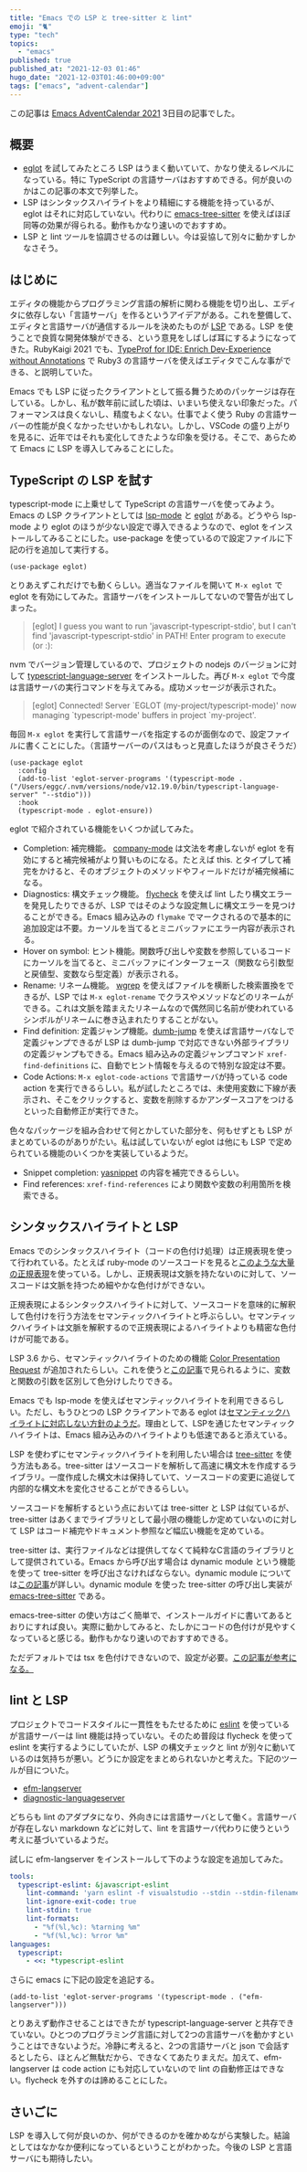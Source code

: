 ```yaml
---
title: "Emacs での LSP と tree-sitter と lint"
emoji: "🐈"
type: "tech"
topics:
  - "emacs"
published: true
published_at: "2021-12-03 01:46"
hugo_date: "2021-12-03T01:46:00+09:00"
tags: ["emacs", "advent-calendar"]
---
```


この記事は [Emacs AdventCalendar 2021](https://qiita.com/advent-calendar/2021/emacs) 3日目の記事でした。

## 概要

-   [eglot](https://github.com/joaotavora/eglot) を試してみたところ LSP はうまく動いていて、かなり使えるレベルになっている。特に TypeScript の言語サーバはおすすめできる。何が良いのかはこの記事の本文で列挙した。
-   LSP はシンタックスハイライトをより精細にする機能を持っているが、eglot はそれに対応していない。代わりに [emacs-tree-sitter](https://emacs-tree-sitter.github.io/) を使えばほぼ同等の効果が得られる。動作もかなり速いのでおすすめ。
-   LSP と lint ツールを協調させるのは難しい。今は妥協して別々に動かすしかなさそう。


## はじめに

エディタの機能からプログラミング言語の解析に関わる機能を切り出し、エディタに依存しない「言語サーバ」を作るというアイデアがある。これを整備して、エディタと言語サーバが通信するルールを決めたものが [LSP](https://docs.microsoft.com/ja-jp/visualstudio/extensibility/language-server-protocol?view=vs-2022) である。LSP を使うことで良質な開発体験ができる、という意見をしばしば耳にするようになってきた。RubyKaigi 2021 でも、[TypeProf for IDE: Enrich Dev-Experience without Annotations](https://rubykaigi.org/2021-takeout/presentations/mametter.html) で Ruby3 の言語サーバを使えばエディタでこんな事ができる、と説明していた。

Emacs でも LSP に従ったクライアントとして振る舞うためのパッケージは存在している。しかし、私が数年前に試した頃は、いまいち使えない印象だった。パフォーマンスは良くないし、精度もよくない。仕事でよく使う Ruby の言語サーバーの性能が良くなかったせいかもしれない。しかし、VSCode の盛り上がりを見るに、近年ではそれも変化してきたような印象を受ける。そこで、あらためて Emacs に LSP を導入してみることにした。


## TypeScript の LSP を試す

typescript-mode に上乗せして TypeScript の言語サーバを使ってみよう。Emacs の LSP クライアントとしては [lsp-mode](https://github.com/emacs-lsp/lsp-mode) と [eglot](https://github.com/joaotavora/eglot) がある。どうやら lsp-mode より eglot のほうが少ない設定で導入できるようなので、eglot をインストールしてみることにした。use-package を使っているので設定ファイルに下記の行を追加して実行する。

```elisp
(use-package eglot)
```

とりあえずこれだけでも動くらしい。適当なファイルを開いて `M-x eglot` で eglot を有効にしてみた。言語サーバをインストールしてないので警告が出てしまった。

> [eglot] I guess you want to run 'javascript-typescript-stdio', but I can't find 'javascript-typescript-stdio' in PATH! Enter program to execute (or <host>:<port>):

nvm でバージョン管理しているので、プロジェクトの nodejs のバージョンに対して [typescript-language-server](https://github.com/typescript-language-server/typescript-language-server) をインストールした。再び `M-x eglot` で今度は言語サーバの実行コマンドを与えてみる。成功メッセージが表示された。

> [eglot] Connected! Server \`EGLOT (my-project/typescript-mode)' now managing \`typescript-mode' buffers in project \`my-project'.

毎回 `M-x eglot` を実行して言語サーバを指定するのが面倒なので、設定ファイルに書くことにした。（言語サーバーのパスはもっと見直したほうが良さそうだ）

```elisp
(use-package eglot
  :config
  (add-to-list 'eglot-server-programs '(typescript-mode . ("/Users/eggc/.nvm/versions/node/v12.19.0/bin/typescript-language-server" "--stdio")))
  :hook
  (typescript-mode . eglot-ensure))
```

eglot で紹介されている機能をいくつか試してみた。

-   Completion: 補完機能。 [company-mode](https://github.com/company-mode/company-mode) は文法を考慮しないが eglot を有効にすると補完候補がより賢いものになる。たとえば this. とタイプして補完をかけると、そのオブジェクトのメソッドやフィールドだけが補完候補になる。
-   Diagnostics: 構文チェック機能。 [flycheck](https://www.flycheck.org/en/latest/) を使えば lint したり構文エラーを発見したりできるが、LSP ではそのような設定無しに構文エラーを見つけることができる。Emacs 組み込みの `flymake` でマークされるので基本的に追加設定は不要。カーソルを当てるとミニバッファにエラー内容が表示される。
-   Hover on symbol: ヒント機能。関数呼び出しや変数を参照しているコードにカーソルを当てると、ミニバッファにインターフェース（関数なら引数型と戻値型、変数なら型定義）が表示される。
-   Rename: リネーム機能。 [wgrep](https://github.com/mhayashi1120/Emacs-wgrep) を使えばファイルを横断した検索置換をできるが、LSP では `M-x eglot-rename` でクラスやメソッドなどのリネームができる。これは文脈を踏まえたリネームなので偶然同じ名前が使われているシンボルがリネームに巻き込まれたりすることがない。
-   Find definition: 定義ジャンプ機能。[dumb-jump](https://github.com/jacktasia/dumb-jump) を使えば言語サーバなしで定義ジャンプできるが LSP は dumb-jump で対応できない外部ライブラリの定義ジャンプもできる。Emacs 組み込みの定義ジャンプコマンド `xref-find-definitions` に、自動でヒント情報を与えるので特別な設定は不要。
-   Code Actions: `M-x eglot-code-actions` で言語サーバが持っている code action を実行できるらしい。私が試したところでは、未使用変数に下線が表示され、そこをクリックすると、変数を削除するかアンダースコアをつけるといった自動修正が実行できた。

色々なパッケージを組み合わせて何とかしていた部分を、何もせずとも LSP がまとめているのがありがたい。私は試していないが eglot は他にも LSP で定められている機能のいくつかを実装しているようだ。

-   Snippet completion: [yasnippet](http://elpa.gnu.org/packages/yasnippet.html) の内容を補完できるらしい。
-   Find references: `xref-find-references` により関数や変数の利用箇所を検索できる。


## シンタックスハイライトと LSP

Emacs でのシンタックスハイライト（コードの色付け処理）は正規表現を使って行われている。たとえば ruby-mode のソースコードを見ると[このような大量の正規表現](https://github.com/emacs-mirror/emacs/blob/698e044a253e9d0e4ec2c74b0b9648f139f2192b/lisp/progmodes/ruby-mode.el#L42-L135)を使っている。しかし、正規表現は文脈を持たないのに対して、ソースコードは文脈を持つため細やかな色付けができない。

正規表現によるシンタックスハイライトに対して、ソースコードを意味的に解釈して色付けを行う方法をセマンティックハイライトと呼ぶらしい。セマンティックハイライトは文脈を解釈するので正規表現によるハイライトよりも精密な色付けが可能である。

LSP 3.6 から、セマンティックハイライトのための機能 [Color Presentation Request](https://microsoft.github.io/language-server-protocol/specification#textDocument_colorPresentation) が追加されたらしい。これを使うと[この記事](https://code.visualstudio.com/api/language-extensions/semantic-highlight-guide)で見られるように、変数と関数の引数を区別して色分けしたりできる。

Emacs でも lsp-mode を使えばセマンティックハイライトを利用できるらしい。ただし、もうひとつの LSP クライアントである eglot は[セマンティックハイライトに対応しない方針のようだ](https://github.com/joaotavora/eglot/issues/615)。理由として、LSPを通じたセマンティックハイライトは、Emacs 組み込みのハイライトよりも低速であると添えている。

LSP を使わずにセマンティックハイライトを利用したい場合は [tree-sitter](https://tree-sitter.github.io/tree-sitter/) を使う方法もある。tree-sitter はソースコードを解析して高速に構文木を作成するライブラリ。一度作成した構文木は保持していて、ソースコードの変更に追従して内部的な構文木を変化させることができるらしい。

ソースコードを解析するという点においては tree-sitter と LSP は似ているが、tree-sitter はあくまでライブラリとして最小限の機能しか定めていないのに対して LSP はコード補完やドキュメント参照など幅広い機能を定めている。

tree-sitter は、実行ファイルなどは提供してなくて純粋なC言語のライブラリとして提供されている。Emacs から呼び出す場合は dynamic module という機能を使って tree-sitter を呼び出さなければならない。dynamic module については[この記事](https://qiita.com/trueroad/items/b87f0dffb658b328831c)が詳しい。dynamic module を使った tree-sitter の呼び出し実装が [emacs-tree-sitter](https://emacs-tree-sitter.github.io/) である。

emacs-tree-sitter の使い方はごく簡単で、インストールガイドに書いてあるとおりにすれば良い。実際に動かしてみると、たしかにコードの色付けが見やすくなっていると感じる。動作もかなり速いのでおすすめできる。



ただデフォルトでは tsx を色付けできないので、設定が必要。[この記事が参考になる。](https://zenn.dev/hyakt/articles/6ff892c2edbabb#tsx%E3%81%AE%E5%AF%BE%E5%BF%9C)


## lint と LSP

プロジェクトでコードスタイルに一貫性をもたせるために [eslint](https://typescript-eslint.io/) を使っているが言語サーバーは lint 機能は持っていない。そのため普段は flycheck を使って eslint を実行するようにしていたが、LSP の構文チェックと lint が別々に動いているのは気持ちが悪い。どうにか設定をまとめられないかと考えた。下記のツールが目についた。

-   [efm-langserver](https://github.com/mattn/efm-langserver)
-   [diagnostic-languageserver](https://github.com/iamcco/diagnostic-languageserver)

どちらも lint のアダプタになり、外向きには言語サーバとして働く。言語サーバが存在しない markdown などに対して、lint を言語サーバ代わりに使うという考えに基づいているようだ。

試しに efm-langserver をインストールして下のような設定を追加してみた。

```yaml
tools:
  typescript-eslint: &javascript-eslint
    lint-command: 'yarn eslint -f visualstudio --stdin --stdin-filename ${INPUT}'
    lint-ignore-exit-code: true
    lint-stdin: true
    lint-formats:
      - "%f(%l,%c): %tarning %m"
      - "%f(%l,%c): %rror %m"
languages:
  typescript:
    - <<: *typescript-eslint
```

さらに emacs に下記の設定を追記する。

```elisp
(add-to-list 'eglot-server-programs '(typescript-mode . ("efm-langserver")))
```

とりあえず動作させることはできたが typescript-language-server と共存できていない。ひとつのプログラミング言語に対して2つの言語サーバを動かすということはできないようだ。冷静に考えると、2つの言語サーバと json で会話するとしたら、ほとんど無駄だから、できなくてあたりまえだ。加えて、efm-langserver は code action にも対応していないので lint の自動修正はできない。flycheck を外すのは諦めることにした。


## さいごに

LSP を導入して何が良いのか、何ができるのかを確かめながら実験した。結論としてはなかなか便利になっているということがわかった。今後の LSP と言語サーバにも期待したい。
